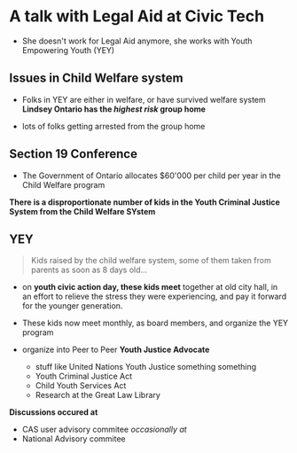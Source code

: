 # A talk with Legal Aid at Civic Tech
+ She doesn't work for Legal Aid anymore, she works with Youth Empowering Youth (YEY)

## Issues in Child Welfare system
+ Folks in YEY are either in welfare, or have survived welfare system
**Lindsey Ontario has the *highest risk* group home**
- lots of folks getting arrested from the group home

## Section 19 Conference

- The Government of Ontario allocates $60'000 per child per year in the Child Welfare program

**There is a disproportionate number of kids in the Youth Criminal Justice System from the Child Welfare SYstem**

## YEY
> Kids raised by the child welfare system, some of them taken from parents as soon as 8 days old...
+ on **youth civic action day, these kids meet** together at old city hall, in an effort to relieve the stress they were experiencing, and pay it forward for the younger generation.

+ These kids now meet monthly, as board members, and organize the YEY program
+ organize into Peer to Peer **Youth Justice Advocate**
	- stuff like United Nations Youth Justice something something
	- Youth Criminal Justice Act
	- Child Youth Services Act
	- Research at the Great Law Library

__Discussions occured at__
+ CAS user advisory commitee
*occasionally at*
+ National Advisory commitee
